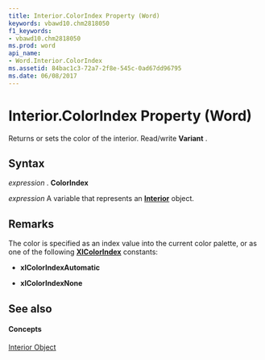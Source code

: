 ```yaml
---
title: Interior.ColorIndex Property (Word)
keywords: vbawd10.chm2818050
f1_keywords:
- vbawd10.chm2818050
ms.prod: word
api_name:
- Word.Interior.ColorIndex
ms.assetid: 84bac1c3-72a7-2f8e-545c-0ad67dd96795
ms.date: 06/08/2017
---
```



# Interior.ColorIndex Property (Word)

Returns or sets the color of the interior. Read/write **Variant** .


## Syntax

 _expression_ . **ColorIndex**

 _expression_ A variable that represents an **[Interior](interior-object-word.md)** object.


## Remarks

The color is specified as an index value into the current color palette, or as one of the following **[XlColorIndex](xlcolorindex-enumeration-word.md)** constants:


- **xlColorIndexAutomatic**
    
- **xlColorIndexNone**
    

## See also


#### Concepts


[Interior Object](interior-object-word.md)

